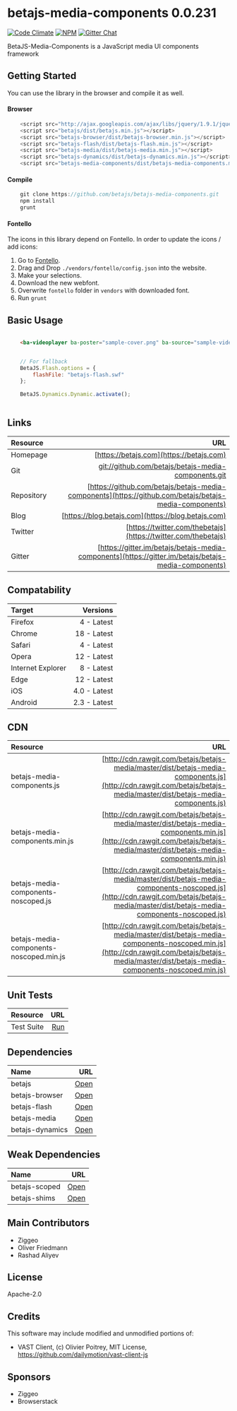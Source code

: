 # betajs-media-components 0.0.231
[![Code Climate](https://codeclimate.com/github/betajs/betajs-media-components/badges/gpa.svg)](https://codeclimate.com/github/betajs/betajs-media-components)
[![NPM](https://img.shields.io/npm/v/betajs-media-components.svg?style=flat)](https://www.npmjs.com/package/betajs-media-components)
[![Gitter Chat](https://badges.gitter.im/betajs/betajs-media-components.svg)](https://gitter.im/betajs/betajs-media-components)

BetaJS-Media-Components is a JavaScript media UI components framework



## Getting Started


You can use the library in the browser and compile it as well.

#### Browser

```javascript
	<script src="http://ajax.googleapis.com/ajax/libs/jquery/1.9.1/jquery.min.js"></script>
	<script src="betajs/dist/betajs.min.js"></script>
	<script src="betajs-browser/dist/betajs-browser.min.js"></script>
	<script src="betajs-flash/dist/betajs-flash.min.js"></script>
	<script src="betajs-media/dist/betajs-media.min.js"></script>
	<script src="betajs-dynamics/dist/betajs-dynamics.min.js"></script>
	<script src="betajs-media-components/dist/betajs-media-components.min.js"></script>
``` 

#### Compile

```javascript
	git clone https://github.com/betajs/betajs-media-components.git
	npm install
	grunt
```

#### Fontello

The icons in this library depend on Fontello. In order to update the icons / add icons:

1. Go to [Fontello](https://fontello.com).
2. Drag and Drop `./vendors/fontello/config.json` into the website.
3. Make your selections.
4. Download the new webfont.
5. Overwrite `fontello` folder in `vendors` with downloaded font.
6. Run `grunt`



## Basic Usage


```html

	<ba-videoplayer ba-poster="sample-cover.png" ba-source="sample-video.mp4" ba-theme="modern"></ba-videoplayer>
```

```js

	// For fallback
    BetaJS.Flash.options = {
        flashFile: "betajs-flash.swf"
    };
    
    BetaJS.Dynamics.Dynamic.activate();
    
```



## Links
| Resource   | URL |
| :--------- | --: |
| Homepage   | [https://betajs.com](https://betajs.com) |
| Git        | [git://github.com/betajs/betajs-media-components.git](git://github.com/betajs/betajs-media-components.git) |
| Repository | [https://github.com/betajs/betajs-media-components](https://github.com/betajs/betajs-media-components) |
| Blog       | [https://blog.betajs.com](https://blog.betajs.com) | 
| Twitter    | [https://twitter.com/thebetajs](https://twitter.com/thebetajs) | 
| Gitter     | [https://gitter.im/betajs/betajs-media-components](https://gitter.im/betajs/betajs-media-components) | 



## Compatability
| Target | Versions |
| :----- | -------: |
| Firefox | 4 - Latest |
| Chrome | 18 - Latest |
| Safari | 4 - Latest |
| Opera | 12 - Latest |
| Internet Explorer | 8 - Latest |
| Edge | 12 - Latest |
| iOS | 4.0 - Latest |
| Android | 2.3 - Latest |


## CDN
| Resource | URL |
| :----- | -------: |
| betajs-media-components.js | [http://cdn.rawgit.com/betajs/betajs-media/master/dist/betajs-media-components.js](http://cdn.rawgit.com/betajs/betajs-media/master/dist/betajs-media-components.js) |
| betajs-media-components.min.js | [http://cdn.rawgit.com/betajs/betajs-media/master/dist/betajs-media-components.min.js](http://cdn.rawgit.com/betajs/betajs-media/master/dist/betajs-media-components.min.js) |
| betajs-media-components-noscoped.js | [http://cdn.rawgit.com/betajs/betajs-media/master/dist/betajs-media-components-noscoped.js](http://cdn.rawgit.com/betajs/betajs-media/master/dist/betajs-media-components-noscoped.js) |
| betajs-media-components-noscoped.min.js | [http://cdn.rawgit.com/betajs/betajs-media/master/dist/betajs-media-components-noscoped.min.js](http://cdn.rawgit.com/betajs/betajs-media/master/dist/betajs-media-components-noscoped.min.js) |


## Unit Tests
| Resource | URL |
| :----- | -------: |
| Test Suite | [Run](http://rawgit.com/betajs/betajs-media-components/master/tests/tests.html) |


## Dependencies
| Name | URL |
| :----- | -------: |
| betajs | [Open](https://github.com/betajs/betajs) |
| betajs-browser | [Open](https://github.com/betajs/betajs-browser) |
| betajs-flash | [Open](https://github.com/betajs/betajs-flash) |
| betajs-media | [Open](https://github.com/betajs/betajs-media) |
| betajs-dynamics | [Open](https://github.com/betajs/betajs-dynamics) |


## Weak Dependencies
| Name | URL |
| :----- | -------: |
| betajs-scoped | [Open](https://github.com/betajs/betajs-scoped) |
| betajs-shims | [Open](https://github.com/betajs/betajs-shims) |


## Main Contributors

- Ziggeo
- Oliver Friedmann
- Rashad Aliyev

## License

Apache-2.0


## Credits

This software may include modified and unmodified portions of:
- VAST Client, (c) Olivier Poitrey, MIT License, https://github.com/dailymotion/vast-client-js




## Sponsors

- Ziggeo
- Browserstack


